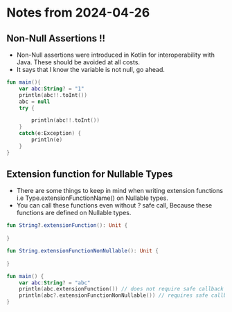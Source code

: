 # Notes from 2024-04-26
## Non-Null Assertions !!
- Non-Null assertions were introduced in Kotlin for interoperability with Java. These should be avoided at all costs.
- It says that I know the variable is not null, go ahead.

```kotlin
fun main(){
    var abc:String? = "1"
    println(abc!!.toInt())
    abc = null
    try {

        println(abc!!.toInt())
    }
    catch(e:Exception) {
        println(e)
    }
}
```
## Extension function for Nullable Types
- There are some things to keep in mind when writing extension functions i.e Type.extensionFunctionName() on Nullable types.
- You can call these functions even without ? safe call, Because these functions are defined on Nullable types.
```kotlin
fun String?.extensionFunction(): Unit {
    
}

fun String.extensionFunctionNonNullable(): Unit {
    
}

fun main() {
    var abc:String? = "abc"
    println(abc.extensionFunction()) // does not require safe callback because the function declaration handles it
    println(abc?.extensionFunctionNonNullable()) // requires safe callback because function declaration does not handle it
}
```